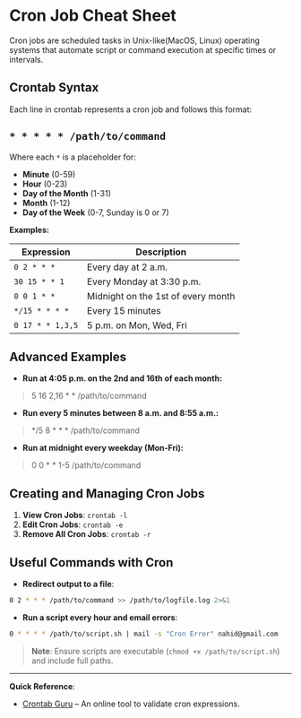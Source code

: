# Cron Job Cheat Sheet

Cron jobs are scheduled tasks in Unix-like(MacOS, Linux) operating systems that automate script or command execution at specific times or intervals.

## Crontab Syntax

Each line in crontab represents a cron job and follows this format:

##  `* * * * * /path/to/command`

Where each `*` is a placeholder for:

- **Minute** (0-59)
- **Hour** (0-23)
- **Day of the Month** (1-31)
- **Month** (1-12)
- **Day of the Week** (0-7, Sunday is 0 or 7)

**Examples:**

| Expression      | Description                               |
|-----------------|-------------------------------------------|
| `0 2 * * *`     | Every day at 2 a.m.                       |
| `30 15 * * 1`   | Every Monday at 3:30 p.m.                 |
| `0 0 1 * *`     | Midnight on the 1st of every month        |
| `*/15 * * * *`  | Every 15 minutes                          |
| `0 17 * * 1,3,5`| 5 p.m. on Mon, Wed, Fri                   |

## Advanced Examples

- **Run at 4:05 p.m. on the 2nd and 16th of each month:**

> 5 16 2,16 * * /path/to/command

- **Run every 5 minutes between 8 a.m. and 8:55 a.m.:**

> */5 8 * * * /path/to/command
- **Run at midnight every weekday (Mon-Fri):**

>0 0 * * 1-5 /path/to/command

## Creating and Managing Cron Jobs

1. **View Cron Jobs**: `crontab -l`
2. **Edit Cron Jobs**: `crontab -e`
3. **Remove All Cron Jobs**: `crontab -r`

## Useful Commands with Cron

- **Redirect output to a file**:
```bash
0 2 * * * /path/to/command >> /path/to/logfile.log 2>&1
```

- **Run a script every hour and email errors**:
```bash
0 * * * * /path/to/script.sh | mail -s "Cron Error" nahid@gmail.com
```
> **Note**: Ensure scripts are executable (`chmod +x /path/to/script.sh`) and include full paths.

---

**Quick Reference**:
- [Crontab Guru](https://crontab.guru/) – An online tool to validate cron expressions.
